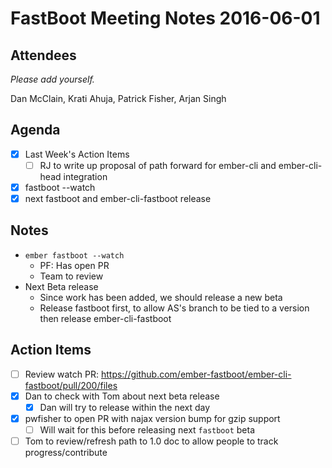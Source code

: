# FastBoot Meeting Notes 2016-06-01

## Attendees

_Please add yourself._

Dan McClain, Krati Ahuja, Patrick Fisher, Arjan Singh

## Agenda

- [x] Last Week's Action Items
  - [ ] RJ to write up proposal of path forward for ember-cli and
        ember-cli-head integration
- [x] fastboot --watch
- [x] next fastboot and ember-cli-fastboot release

## Notes

- `ember fastboot --watch`
  - PF: Has open PR
  - Team to review
- Next Beta release
  - Since work has been added, we should release a new beta
  - Release fastboot first, to allow AS's branch to be tied to a
    version then release ember-cli-fastboot

## Action Items

- [ ] Review watch PR:
      https://github.com/ember-fastboot/ember-cli-fastboot/pull/200/files
- [x] Dan to check with Tom about next beta release
  - [x] Dan will try to release within the next day
- [x] pwfisher to open PR with najax version bump for gzip support
  - [ ] Will wait for this before releasing next `fastboot` beta
- [ ] Tom to review/refresh path to 1.0 doc to allow people to track
      progress/contribute
